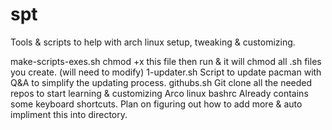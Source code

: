 # spt

Tools & scripts to help with arch linux setup, tweaking & customizing.

  make-scripts-exes.sh    chmod +x this file then run & it will chmod all .sh files you create. (will need to modify)
 	1-updater.sh            Script to update pacman with Q&A to simplify the updating process.
	githubs.sh 	            Git clone all the needed repos to start learning & customizing Arco linux
  bashrc                  Already contains some keyboard shortcuts.
                          Plan on figuring out how to add more & auto impliment this into directory.	
